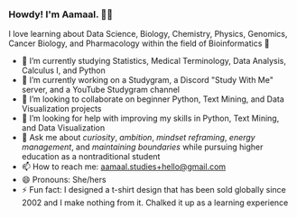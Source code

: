### Howdy! I'm Aamaal. 👋🏾

<!--
**aamaalstudies/aamaalstudies** is a ✨ _special_ ✨ repository because its `README.md` (this file) appears on your GitHub profile.
-->

I love learning about Data Science, Biology, Chemistry, Physics, Genomics, Cancer Biology, and Pharmacology within the field of Bioinformatics 🧬

- 🌱 I’m currently studying Statistics, Medical Terminology, Data Analysis, Calculus I, and Python
- 🔭 I’m currently working on a Studygram, a Discord "Study With Me" server, and a YouTube Studygram channel
- 👯 I’m looking to collaborate on beginner Python, Text Mining, and Data Visualization projects
- 🤔 I’m looking for help with improving my skills in Python, Text Mining, and Data Visualization 
- 💬 Ask me about <em>curiosity</em>, <em>ambition</em>, <em>mindset reframing</em>, <em>energy management</em>, and <em>maintaining boundaries</em> while pursuing higher education as a nontraditional student
- 📫 How to reach me: aamaal.studies+hello@gmail.com
- 😄 Pronouns: She/hers
- ⚡ Fun fact: I designed a t-shirt design that has been sold globally since 2002 and I make nothing from it. Chalked it up as a learning experience

